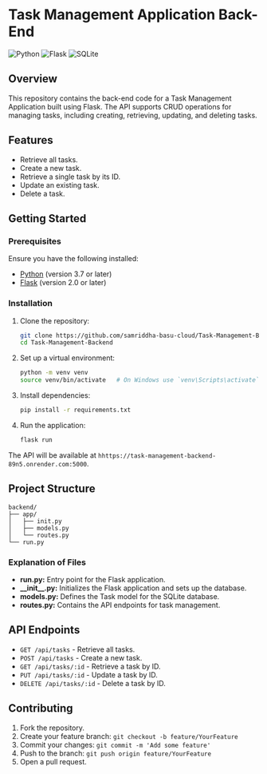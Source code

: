 # Task Management Application Back-End

![Python](https://img.shields.io/badge/Python-3.9-3776AB?logo=Python&logoColor=white)
![Flask](https://img.shields.io/badge/Flask-2.0.2-000000?logo=Flask&logoColor=white)
![SQLite](https://img.shields.io/badge/SQLite-3.35.4-003B57?logo=SQLite&logoColor=white)

## Overview

This repository contains the back-end code for a Task Management Application built using Flask. The API supports CRUD operations for managing tasks, including creating, retrieving, updating, and deleting tasks.

## Features

- Retrieve all tasks.
- Create a new task.
- Retrieve a single task by its ID.
- Update an existing task.
- Delete a task.

## Getting Started

### Prerequisites

Ensure you have the following installed:

- [Python](https://www.python.org/) (version 3.7 or later)
- [Flask](https://flask.palletsprojects.com/) (version 2.0 or later)

### Installation

1. Clone the repository:
    ```sh
    git clone https://github.com/samriddha-basu-cloud/Task-Management-Backend.git
    cd Task-Management-Backend
    ```

2. Set up a virtual environment:
    ```sh
    python -m venv venv
    source venv/bin/activate   # On Windows use `venv\Scripts\activate`
    ```

3. Install dependencies:
    ```sh
    pip install -r requirements.txt
    ```

4. Run the application:
    ```sh
    flask run
    ```

The API will be available at `hhttps://task-management-backend-89n5.onrender.com:5000`.

## Project Structure

```
backend/
├── app/
│   ├── init.py
│   ├── models.py
│   └── routes.py
└── run.py
```


### Explanation of Files

- **run.py:** Entry point for the Flask application.
- **\_\_init\_\_.py:** Initializes the Flask application and sets up the database.
- **models.py:** Defines the Task model for the SQLite database.
- **routes.py:** Contains the API endpoints for task management.

## API Endpoints

- `GET /api/tasks` - Retrieve all tasks.
- `POST /api/tasks` - Create a new task.
- `GET /api/tasks/:id` - Retrieve a task by ID.
- `PUT /api/tasks/:id` - Update a task by ID.
- `DELETE /api/tasks/:id` - Delete a task by ID.

## Contributing

1. Fork the repository.
2. Create your feature branch: `git checkout -b feature/YourFeature`
3. Commit your changes: `git commit -m 'Add some feature'`
4. Push to the branch: `git push origin feature/YourFeature`
5. Open a pull request.

